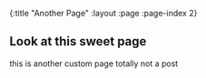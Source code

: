 {:title "Another Page"
 :layout :page
 :page-index 2}

## Look at this sweet page

this is another custom page
totally not a post
